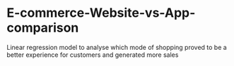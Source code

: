 # E-commerce-Website-vs-App-comparison
Linear regression model to analyse which mode of shopping proved to be a better experience for customers and generated more sales
